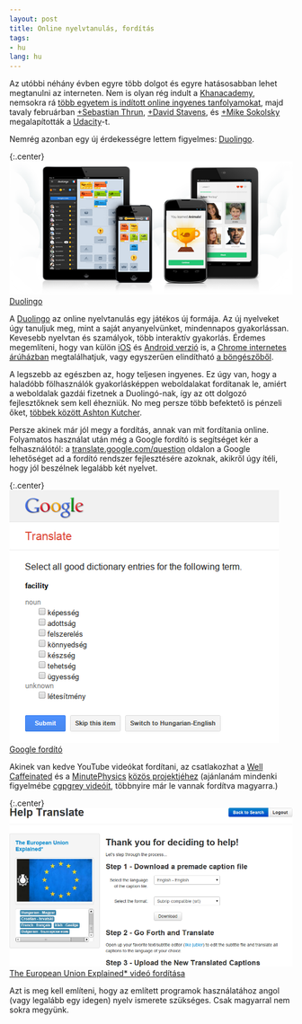 ```yaml
---
layout: post
title: Online nyelvtanulás, fordítás
tags:
- hu
lang: hu
---
```


Az utóbbi néhány évben egyre több dolgot és egyre hatásosabban lehet megtanulni
az interneten. Nem is olyan rég indult a [Khanacademy][1], nemsokra rá [több
egyetem is indított online ingyenes tanfolyamokat][2], majd tavaly februárban
[+Sebastian Thrun][4], [+David Stavens][5], és [+Mike Sokolsky][6]
megalapították a [Udacity][3]-t.

[1]: https://www.khanacademy.org/
[2]: https://www.coursera.org/
[3]: https://www.udacity.com/
[4]: https://plus.google.com/101416274833608453021
[5]: https://plus.google.com/108082951601963426010
[6]: https://plus.google.com/116392046689532645579

Nemrég azonban egy új érdekességre lettem figyelmes: [Duolingo][7].

[7]: https://www.duolingo.com/

{:.center}
[![Duolingo](/images/2013/duolingo.png)
Duolingo
][7]

A [Duolingo][7] az online nyelvtanulás egy játékos új formája. Az új nyelveket
úgy tanuljuk meg, mint a saját anyanyelvünket, mindennapos gyakorlássan.
Kevesebb nyelvtan és szamályok, több interaktív gyakorlás. Érdemes megemlíteni,
hogy van külön [iOS][8] és [Android verzió][9] is, a [Chrome internetes
árúházban][10] megtalálhatjuk, vagy egyszerűen elindítható [a böngészőből][7].

[8]: https://itunes.apple.com/us/app/duolingo-learn-languages-for/id570060128
[9]: https://play.google.com/store/apps/details?id=com.duolingo
[10]: https://chrome.google.com/webstore/detail/duolingo/aiahmijlpehemcpleichkcokhegllfjl?hl=hu

A legszebb az egészben az, hogy teljesen ingyenes. Ez úgy van, hogy a haladóbb
fölhasználók gyakorlásképpen weboldalakat fordítanak le, amiért a weboldalak
gazdái fizetnek a Duolingó-nak, így az ott dolgozó fejlesztőknek sem kell
éhezniük. No meg persze több befektető is pénzeli őket, [többek között Ashton
Kutcher][11].

[11]: http://www.post-gazette.com/stories/business/news/ashton-kutcher-backs-cmu-duos-startup-duolingo-641086/

Persze akinek már jól megy a fordítás, annak van mit fordítania online.
Folyamatos használat után még a Google fordító is segítséget kér a
felhasználótól: a [translate.google.com/question][12] oldalon a Google
lehetőséget ad a fordító rendszer fejlesztésére azoknak, akikről úgy ítéli,
hogy jól beszélnek legalább két nyelvet.

[12]: http://translate.google.com/question

{:.center}
[![Google fordító](/images/2013/google-translate.png)
Google fordító
][12]

Akinek van kedve YouTube videókat fordítani, az csatlakozhat a [Well
Caffeinated][14] és a [MinutePhysics][15] [közös projektjéhez][13] (ajánlanám
mindenki figyelmébe [cgpgrey videóit][16], többnyire már le vannak fordítva
magyarra.)

[13]: http://translate.minutephysics.com/
[14]: http://wellcaffeinated.net/
[15]: http://minutephysics.com/
[16]: http://cgpgrey.subtitl.us/

{:.center}
[![The European Union Explained\* videó fordítása](/images/2013/translate-cgpgrey.png)
The European Union Explained\* videó fordítása
][16]

Azt is meg kell említeni, hogy az említett programok használatához angol (vagy
legalább egy idegen) nyelv ismerete szükséges. Csak magyarral nem sokra
megyünk.

